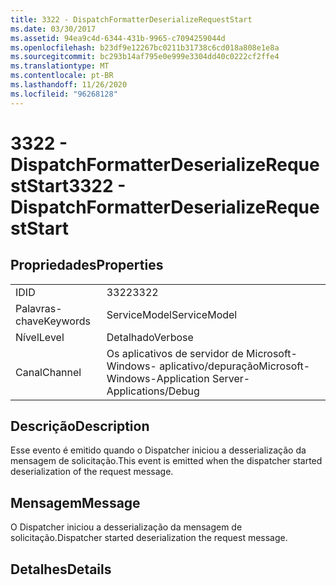 ```yaml
---
title: 3322 - DispatchFormatterDeserializeRequestStart
ms.date: 03/30/2017
ms.assetid: 94ea9c4d-6344-431b-9965-c7094259044d
ms.openlocfilehash: b23df9e12267bc0211b31738c6cd018a808e1e8a
ms.sourcegitcommit: bc293b14af795e0e999e3304dd40c0222cf2ffe4
ms.translationtype: MT
ms.contentlocale: pt-BR
ms.lasthandoff: 11/26/2020
ms.locfileid: "96268128"
---
```

# <a name="3322---dispatchformatterdeserializerequeststart"></a><span data-ttu-id="ea672-102">3322 - DispatchFormatterDeserializeRequestStart</span><span class="sxs-lookup"><span data-stu-id="ea672-102">3322 - DispatchFormatterDeserializeRequestStart</span></span>

## <a name="properties"></a><span data-ttu-id="ea672-103">Propriedades</span><span class="sxs-lookup"><span data-stu-id="ea672-103">Properties</span></span>  
  
|||  
|-|-|  
|<span data-ttu-id="ea672-104">ID</span><span class="sxs-lookup"><span data-stu-id="ea672-104">ID</span></span>|<span data-ttu-id="ea672-105">3322</span><span class="sxs-lookup"><span data-stu-id="ea672-105">3322</span></span>|  
|<span data-ttu-id="ea672-106">Palavras-chave</span><span class="sxs-lookup"><span data-stu-id="ea672-106">Keywords</span></span>|<span data-ttu-id="ea672-107">ServiceModel</span><span class="sxs-lookup"><span data-stu-id="ea672-107">ServiceModel</span></span>|  
|<span data-ttu-id="ea672-108">Nível</span><span class="sxs-lookup"><span data-stu-id="ea672-108">Level</span></span>|<span data-ttu-id="ea672-109">Detalhado</span><span class="sxs-lookup"><span data-stu-id="ea672-109">Verbose</span></span>|  
|<span data-ttu-id="ea672-110">Canal</span><span class="sxs-lookup"><span data-stu-id="ea672-110">Channel</span></span>|<span data-ttu-id="ea672-111">Os aplicativos de servidor de Microsoft-Windows- aplicativo/depuração</span><span class="sxs-lookup"><span data-stu-id="ea672-111">Microsoft-Windows-Application Server-Applications/Debug</span></span>|  
  
## <a name="description"></a><span data-ttu-id="ea672-112">Descrição</span><span class="sxs-lookup"><span data-stu-id="ea672-112">Description</span></span>  

 <span data-ttu-id="ea672-113">Esse evento é emitido quando o Dispatcher iniciou a desserialização da mensagem de solicitação.</span><span class="sxs-lookup"><span data-stu-id="ea672-113">This event is emitted when the dispatcher started deserialization of the request message.</span></span>  
  
## <a name="message"></a><span data-ttu-id="ea672-114">Mensagem</span><span class="sxs-lookup"><span data-stu-id="ea672-114">Message</span></span>  

 <span data-ttu-id="ea672-115">O Dispatcher iniciou a desserialização da mensagem de solicitação.</span><span class="sxs-lookup"><span data-stu-id="ea672-115">Dispatcher started deserialization the request message.</span></span>  
  
## <a name="details"></a><span data-ttu-id="ea672-116">Detalhes</span><span class="sxs-lookup"><span data-stu-id="ea672-116">Details</span></span>
